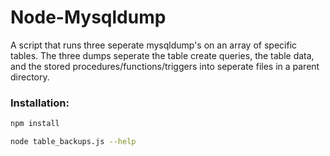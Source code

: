 # Node-Mysqldump

A script that runs three seperate mysqldump's on an array of specific tables. The three dumps seperate the table create queries, the table data, and the stored procedures/functions/triggers into seperate files in a parent directory.

### Installation:

```sh
npm install

node table_backups.js --help
```